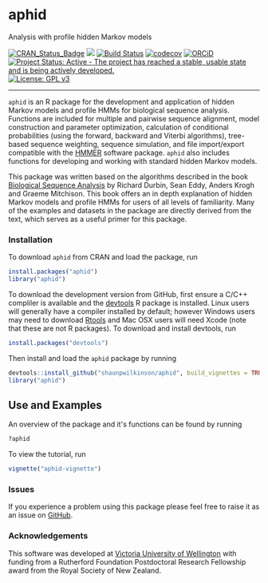 # aphid

Analysis with profile hidden Markov models

[![CRAN_Status_Badge](http://www.r-pkg.org/badges/version/aphid)](https://cran.r-project.org/package=aphid)
[![](http://cranlogs.r-pkg.org/badges/grand-total/aphid)](https://cran.r-project.org/package=aphid)
[![Build Status](https://travis-ci.org/shaunpwilkinson/aphid.svg?branch=master)](https://travis-ci.org/shaunpwilkinson/aphid)
[![codecov](https://codecov.io/github/shaunpwilkinson/aphid/branch/master/graphs/badge.svg)](https://codecov.io/github/shaunpwilkinson/aphid)
[![ORCiD](https://img.shields.io/badge/ORCiD-0000--0002--7332--7931-brightgreen.svg)](http://orcid.org/0000-0002-7332-7931)
[![Project Status: Active - The project has reached a stable, usable state and is being actively developed.](http://www.repostatus.org/badges/latest/active.svg)](http://www.repostatus.org/#active)
[![License: GPL v3](https://img.shields.io/badge/License-GPL%20v3-blue.svg)](http://www.gnu.org/licenses/gpl-3.0)

--------------------------------------------------------------------------------

`aphid` is an R package for the development and application of
hidden Markov models and profile HMMs for biological sequence analysis.
Functions are included for multiple and pairwise sequence alignment, 
model construction and parameter optimization, calculation of conditional 
probabilities (using the forward, backward and Viterbi algorithms),
tree-based sequence weighting, sequence simulation, and file import/export 
compatible with the [HMMER](http://www.hmmer.org/) software package. 
`aphid` also includes functions for developing and working with 
standard hidden Markov models.

This package was written based on the algorithms described in the book 
[Biological Sequence Analysis](
https://www.amazon.com/Biological-Sequence-Analysis-Probabilistic-Proteins/dp/0521629713)
by Richard Durbin, Sean Eddy, Anders Krogh and Graeme Mitchison. 
This book offers an in depth explanation of hidden Markov models and 
profile HMMs for users of all levels of familiarity. 
Many of the examples and datasets in the package are directly derived from the 
text, which serves as a useful primer for this package.

### Installation
To download `aphid` from CRAN and load the package, run
```R
install.packages("aphid")
library("aphid")
```
To download the development version from 
GitHub, first ensure a C/C++ compliler is available and the 
[devtools](https://github.com/hadley/devtools) R package is installed. 
Linux users will generally have a compiler installed by default; 
however Windows users may need to download 
[Rtools](https://cran.r-project.org/bin/windows/Rtools/) and Mac 
OSX users will need Xcode (note that these are not R packages). 
To download and install devtools, run 
```R
install.packages("devtools")
``` 
Then install and load the `aphid` package by running 
```R
devtools::install_github("shaunpwilkinson/aphid", build_vignettes = TRUE) 
library("aphid")
```

## Use and Examples
An overview of the package and it's functions can be found by running
```R
?aphid
```
To view the tutorial, run
```R
vignette("aphid-vignette")
```

### Issues
If you experience a problem using this package please feel free to
raise it as an issue on [GitHub](http://github.com/shaunpwilkinson/aphid/issues).


### Acknowledgements
This software was developed at 
[Victoria University of Wellington](http://www.victoria.ac.nz/) 
with funding from a Rutherford Foundation Postdoctoral Research Fellowship 
award from the Royal Society of New Zealand.

